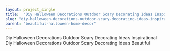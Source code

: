 ```yaml
---
layout: project_single
title:  "Diy Halloween Decorations Outdoor Scary Decorating Ideas Inspirational Diy Halloween Decorations Outdoor Scary Decorating Ideas Beautiful"
slug: "diy-halloween-decorations-outdoor-scary-decorating-ideas-inspirational-diy-halloween-decorations-outdoor-scary-decorating-ideas"
parent: "beautiful-halloween-home-decor"
---
```

Diy Halloween Decorations Outdoor Scary Decorating Ideas Inspirational Diy Halloween Decorations Outdoor Scary Decorating Ideas Beautiful
